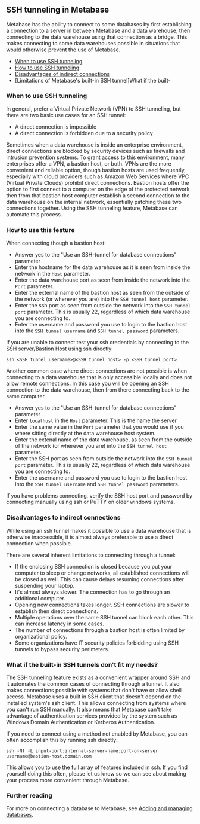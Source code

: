## SSH tunneling in Metabase

Metabase has the ability to connect to some databases by first establishing a connection to a server in between Metabase and a data warehouse, then connecting to the data warehouse using that connection as a bridge. This makes connecting to some data warehouses possible in situations that would otherwise prevent the use of Metabase.

- [When to use SSH tunneling](#when-to-use-ssh-tunneling)
- [How to use SSH tunneling](#how-to-use-ssh-tunneling)
- [Disadvantages of indirect connections](#disadvantages-of-direct-connections)
- [Limitations of Metabase's built-in SSH tunnel]What if the built-

### When to use SSH tunneling

In general, prefer a Virtual Private Network (VPN) to SSH tunneling, but there are two basic use cases for an SSH tunnel:

- A direct connection is impossible
- A direct connection is forbidden due to a security policy

Sometimes when a data warehouse is inside an enterprise environment, direct connections are blocked by security devices such as firewalls and intrusion prevention systems. To grant access to this environment, many enterprises offer a VPN, a bastion host, or both. VPNs are the more convenient and reliable option, though bastion hosts are used frequently, especially with cloud providers such as Amazon Web Services where VPC (Virtual Private Clouds) prohibit direct connections. Bastion hosts offer the option to first connect to a computer on the edge of the protected network, then from that bastion host computer establish a second connection to the data warehouse on the internal network, essentially patching these two connections together. Using the SSH tunneling feature, Metabase can automate this process. 

### How to use this feature

When connecting though a bastion host:

- Answer yes to the "Use an SSH-tunnel for database connections" parameter
- Enter the hostname for the data warehouse as it is seen from inside the network in the `Host` parameter.
- Enter the data warehouse port as seen from inside the network into the `Port` parameter.
- Enter the external name of the bastion host as seen from the outside of the network (or wherever you are) into the `SSH tunnel host` parameter.
- Enter the ssh port as seen from outside the network into the `SSH tunnel port` parameter. This is usually 22, regardless of which data warehouse you are connecting to.
- Enter the username and password you use to login to the bastion host into the `SSH tunnel username` and `SSH tunnel password` parameters.

If you are unable to connect test your ssh credentials by connecting to the SSH server/Bastion Host using ssh directly:

```
ssh <SSH tunnel username>@<SSH tunnel host> -p <SSH tunnel port>
```

Another common case where direct connections are not possible is when connecting to a data warehouse that is only accessible locally and does not allow remote connections. In this case you will be opening an SSH connection to the data warehouse, then from there connecting back to the same computer.

- Answer yes to the "Use an SSH-tunnel for database connections" parameter
- Enter `localhost` in the `Host` parameter. This is the name the server
- Enter the same value in the `Port` parameter that you would use if you where sitting directly at the data warehouse host system.
- Enter the extenal name of the data warehouse, as seen from the outside of the network (or wherever you are) into the `SSH tunnel host` parameter.
- Enter the SSH port as seen from outside the network into the `SSH tunnel port` parameter. This is usually 22, regardless of which data warehouse you are connecting to.
- Enter the username and password you use to login to the bastion host into the `SSH tunnel username` and `SSH tunnel password` parameters.

If you have problems connecting, verify the SSH host port and password by connecting manually using ssh or PuTTY on older windows systems.

### Disadvantages to indirect connections

While using an ssh tunnel makes it possible to use a data warehouse that is otherwise inaccessible, it is almost always preferable to use a direct connection when possible.

There are several inherent limitations to connecting through a tunnel:

- If the enclosing SSH connection is closed because you put your computer to sleep or change networks, all established connections will be closed as well. This can cause delays resuming connections after suspending your laptop.
- It's almost always slower. The connection has to go through an additional computer.
- Opening new connections takes longer. SSH connections are slower to establish then direct connections.
- Multiple operations over the same SSH tunnel can block each other. This can increase latency in some cases.
- The number of connections through a bastion host is often limited by organizational policy.
- Some organizations have IT security policies forbidding using SSH tunnels to bypass security perimeters.

### What if the built-in SSH tunnels don't fit my needs?

The SSH tunneling feature exists as a convenient wrapper around SSH  and it automates the common cases of connecting through a tunnel. It also makes connections possible with systems that don't have or allow shell access. Metabase uses a built in SSH client that doesn't depend on the installed system's ssh client. This allows connecting from systems where you can't run SSH manually. It also means that Metabase can't take advantage of authentication services provided by the system such as Windows Domain Authentication or Kerberos Authentication.

If you need to connect using a method not enabled by Metabase, you can often accomplish this by running ssh directly:

```
ssh -Nf -L input-port:internal-server-name:port-on-server username@bastion-host.domain.com
```

This allows you to use the full array of features included in ssh. If you find yourself doing this often, please let us know so we can see about making your process more convenient through Metabase.


### Further reading

For more on connecting a database to Metabase, see [Adding and managing databases](01-managing-databases.md).
